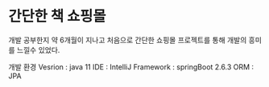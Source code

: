 # 간단한 책 쇼핑몰 

개발 공부한지 약 6개월이 지나고 처음으로 간단한 쇼핑몰 프로젝트를 통해 개발의 흥미를 느낄수 있었다.

개발 환경
Vesrion : java 11
IDE : IntelliJ
Framework : springBoot 2.6.3
ORM : JPA

